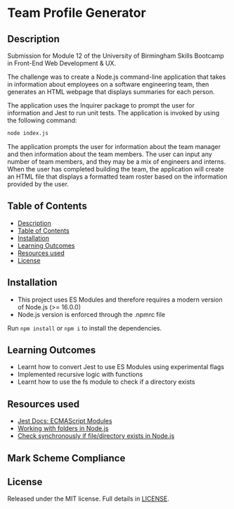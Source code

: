 # Team Profile Generator

## Description

Submission for Module 12 of the University of Birmingham Skills Bootcamp in Front-End Web Development & UX.

The challenge was to create a Node.js command-line application that takes in information about employees on a software engineering team, then generates an HTML webpage that displays summaries for each person.

The application uses the Inquirer package to prompt the user for information and Jest to run unit tests. The application is invoked by using the following command:

```bash
node index.js
```

The application prompts the user for information about the team manager and then information about the team members. The user can input any number of team members, and they may be a mix of engineers and interns. When the user has completed building the team, the application will create an HTML file that displays a formatted team roster based on the information provided by the user.

## Table of Contents

- [Description](#description)
- [Table of Contents](#table-of-contents)
- [Installation](#installation)
- [Learning Outcomes](#learning-outcomes)
- [Resources used](#resources-used)
- [License](#license)

## Installation

- This project uses ES Modules and therefore requires a modern version of Node.js (>= 16.0.0)
- Node.js version is enforced through the .npmrc file

Run `npm install` or `npm i` to install the dependencies.

## Learning Outcomes

- Learnt how to convert Jest to use ES Modules using experimental flags
- Implemented recursive logic with functions
- Learnt how to use the fs module to check if a directory exists

## Resources used

- [Jest Docs: ECMAScript Modules](https://jestjs.io/docs/ecmascript-modules)
- [Working with folders in Node.js](https://nodejs.dev/en/learn/working-with-folders-in-nodejs/#:~:text=work%20with%20folders.-,Check%20if%20a%20folder%20exists,access%20it%20with%20its%20permissions.)
- [Check synchronously if file/directory exists in Node.js](https://stackoverflow.com/questions/4482686/check-synchronously-if-file-directory-exists-in-node-js)

## Mark Scheme Compliance

## License

Released under the MIT license. Full details in [LICENSE](./LICENSE).

